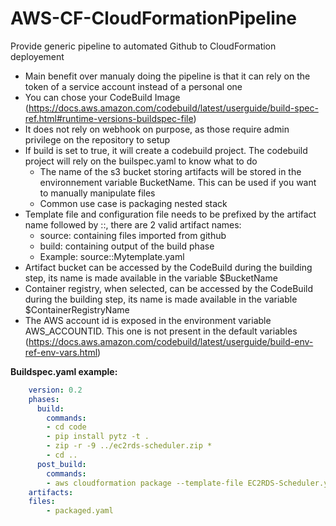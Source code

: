 # AWS-CF-CloudFormationPipeline
Provide generic pipeline to automated Github to CloudFormation deployement

- Main benefit over manualy doing the pipeline is that it can rely on the token of a service account instead of a personal one
- You can chose your CodeBuild Image (https://docs.aws.amazon.com/codebuild/latest/userguide/build-spec-ref.html#runtime-versions-buildspec-file)
- It does not rely on webhook on purpose, as those require admin privilege on the repository to setup
- If build is set to true, it will create a codebuild project. The codebuild project will rely on the builspec.yaml to know what to do
    - The name of the s3 bucket storing artifacts will be stored in the environnement variable BucketName. This can be used if you want to manually manipulate files
    - Common use case is packaging nested stack
- Template file and configuration file needs to be prefixed by the artifact name followed by ::, there are 2 valid artifact names:
    - source: containing files imported from github
    - build: containing output of the build phase
    - Example: source::Mytemplate.yaml
- Artifact bucket can be accessed by the CodeBuild during the building step, its name is made available in the variable $BucketName
- Container registry, when selected, can be accessed by the CodeBuild during the building step, its name is made available in the variable $ContainerRegistryName
- The AWS account id is exposed in the environment variable AWS_ACCOUNTID. This one is not present in the default variables (https://docs.aws.amazon.com/codebuild/latest/userguide/build-env-ref-env-vars.html)

**Buildspec.yaml example:**
````yaml
    version: 0.2
    phases:
      build:
        commands:
        - cd code
        - pip install pytz -t .
        - zip -r -9 ../ec2rds-scheduler.zip *
        - cd ..
      post_build:
        commands:
        - aws cloudformation package --template-file EC2RDS-Scheduler.yaml --s3-bucket $BucketName --output-template-file packaged.yaml
    artifacts:
    files:
        - packaged.yaml
